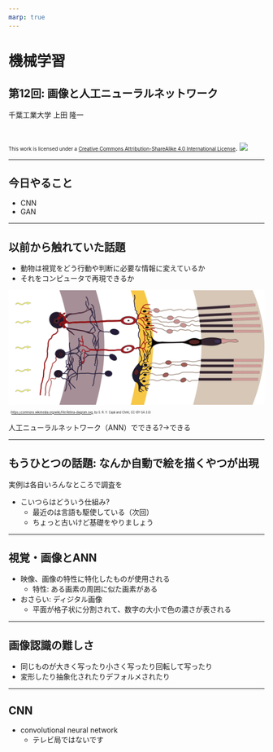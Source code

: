 ```yaml
---
marp: true
---
```


<!-- footer: "機械学習（と統計）第12回" -->

# 機械学習

## 第12回: 画像と人工ニューラルネットワーク

千葉工業大学 上田 隆一

<br />

<span style="font-size:70%">This work is licensed under a </span>[<span style="font-size:70%">Creative Commons Attribution-ShareAlike 4.0 International License</span>](https://creativecommons.org/licenses/by-sa/4.0/).
![](https://i.creativecommons.org/l/by-sa/4.0/88x31.png)

---

<!-- paginate: true -->

## 今日やること

- CNN
- GAN

---

## 以前から触れていた話題

- 動物は視覚をどう行動や判断に必要な情報に変えているか
- それをコンピュータで再現できるか

![w:400](./figs/Retina-diagram.svg.png)<span style="font-size:40%">（https://commons.wikimedia.org/wiki/File:Retina-diagram.svg, by S. R. Y. Cajal and Chrkl, CC-BY-SA 3.0）</span>

人工ニューラルネットワーク（ANN）でできる?$\rightarrow$できる

---

## もうひとつの話題: なんか自動で絵を描くやつが出現

実例は各自いろんなところで調査を

- こいつらはどういう仕組み?
    - 最近のは言語も駆使している（次回）
    - ちょっと古いけど基礎をやりましょう

---

## 視覚・画像とANN

- 映像、画像の特性に特化したものが使用される
    - 特性: ある画素の周囲に似た画素がある
- おさらい: ディジタル画像
    - 平面が格子状に分割されて、数字の大小で色の濃さが表される


---

## 画像認識の難しさ

- 同じものが大きく写ったり小さく写ったり回転して写ったり
- 変形したり抽象化されたりデフォルメされたり

---

## CNN

- convolutional neural network
    - テレビ局ではないです
